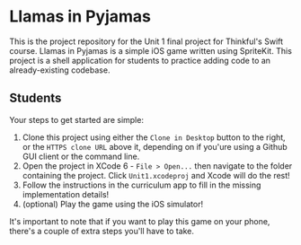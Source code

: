 Llamas in Pyjamas
=================

This is the project repository for the Unit 1 final project for Thinkful's Swift course. Llamas in Pyjamas is a simple iOS game written using SpriteKit. This project is a shell application for students to practice adding code to an already-existing codebase.

## Students

Your steps to get started are simple:

1. Clone this project using either the `Clone in Desktop` button to the right, or the `HTTPS clone URL` above it, depending on if you'ure using a Github GUI client or the command line.
2. Open the project in XCode 6 - `File > Open...` then navigate to the folder containing the project. Click `Unit1.xcodeproj` and Xcode will do the rest!
3. Follow the instructions in the curriculum app to fill in the missing implementation details!
4. (optional) Play the game using the iOS simulator!

It's important to note that if you want to play this game on your phone, there's a couple of extra steps you'll have to take.

